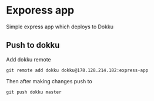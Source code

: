 # Exporess app

Simple express app which deploys to Dokku

## Push to dokku

Add dokku remote

```
git remote add dokku dokku@178.128.214.182:express-app
```

Then after making changes push to

```
git push dokku master
```